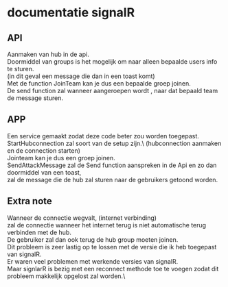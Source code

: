 # documentatie signalR

## API

Aanmaken van hub in de api.\
Doormiddel van groups is het mogelijk om naar alleen bepaalde users info te sturen.\
(in dit geval een message die dan in een toast komt)\
Met de function JoinTeam kan je dus een bepaalde groep joinen. \
De send function zal wanneer aangeroepen wordt , naar dat bepaald team de message sturen.

## APP

Een service gemaakt zodat deze code beter zou worden toegepast.\
StartHubconnection zal soort van de setup zijn.\ (hubconnection aanmaken en de connection starten)\
Jointeam kan je dus een groep joinen.\
SendAttackMessage zal de Send function aanspreken in de Api en zo dan doormiddel van een toast,\
zal de message die de hub zal sturen naar de gebruikers getoond worden.


## Extra note 
 

Wanneer de connectie wegvalt, (internet verbinding)\
zal de connectie wanneer het internet terug is niet automatische terug verbinden met de hub.\
De gebruiker zal dan ook terug de hub group moeten joinen.\
Dit probleem is zeer lastig op te lossen met de versie die ik heb toegepast van signalR.\
Er waren veel problemen met werkende versies van signalR.\
Maar signlarR is bezig met een reconnect methode toe te voegen zodat dit probleem makkelijk opgelost zal worden.\



